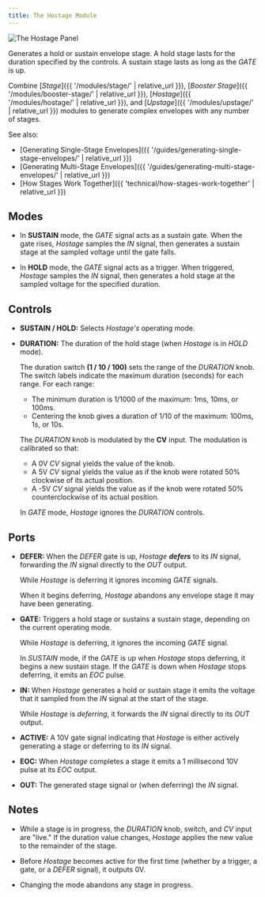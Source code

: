 ```yaml
---
title: The Hostage Module
---
```

<img class="panel" src="panel.svg" alt="The Hostage Panel" />

Generates a hold or sustain envelope stage.
A hold stage lasts for the duration specified by the controls.
A sustain stage lasts as long as the _GATE_ is up.

Combine
[_Stage_]({{ '/modules/stage/' | relative_url }}),
[_Booster Stage_]({{ '/modules/booster-stage/' | relative_url }}),
[_Hostage_]({{ '/modules/hostage/' | relative_url }}),
and [_Upstage_]({{ '/modules/upstage/' | relative_url }})
modules
to generate complex envelopes
with any number of stages.

See also:

- [Generating Single-Stage Envelopes]({{ '/guides/generating-single-stage-envelopes/' | relative_url }})
- [Generating Multi-Stage Envelopes]({{ '/guides/generating-multi-stage-envelopes/' | relative_url }})
- [How Stages Work Together]({{ 'technical/how-stages-work-together' | relative_url }})

## Modes

- In **SUSTAIN** mode,
    the _GATE_ signal acts as a sustain gate.
    When the gate rises,
    _Hostage_ samples the _IN_ signal,
    then generates a sustain stage
    at the sampled voltage
    until the gate falls.

- In **HOLD** mode,
    the _GATE_ signal acts as a trigger.
    When triggered,
    _Hostage_ samples the _IN_ signal,
    then generates a hold stage
    at the sampled voltage
    for the specified duration.

## Controls

- **SUSTAIN / HOLD:**
    Selects _Hostage's_ operating mode.

- **DURATION:**
    The duration of the hold stage
    (when _Hostage_ is in _HOLD_ mode).

    The duration switch **(1 / 10 / 100)**
    sets the range of the _DURATION_ knob.
    The switch labels
    indicate the maximum duration (seconds)
    for each range.
    For each range:
    - The minimum duration
        is 1/1000 of the maximum:
        1ms, 10ms, or 100ms.
    - Centering the knob gives a duration of
        1/10 of the maximum:
        100ms, 1s, or 10s.

    The _DURATION_ knob is modulated by the **CV** input.
    The modulation is calibrated so that:
    - A 0V _CV_ signal yields the value of the knob.
    - A 5V _CV_ signal yields the value
        as if the knob were rotated 50%
        clockwise
        of its actual position.
    - A -5V _CV_ signal yields the value
        as if the knob were rotated 50%
        counterclockwise
        of its actual position.

    In _GATE_ mode,
    _Hostage_ ignores the _DURATION_ controls.

## Ports

- **DEFER:**
    When the _DEFER_ gate is up,
    _Hostage_ **_defers_** to its _IN_ signal,
    forwarding the _IN_ signal
    directly to the _OUT_ output.

    While _Hostage_ is deferring
    it ignores incoming _GATE_ signals.

    When it begins deferring,
     _Hostage_ abandons any envelope stage
    it may have been generating.

- **GATE:**
    Triggers a hold stage
    or sustains a sustain stage,
    depending on the current operating mode.

    While _Hostage_ is deferring,
    it ignores the incoming _GATE_ signal.

    In _SUSTAIN_ mode,
    if the _GATE_ is up
    when _Hostage_ stops deferring,
    it begins a new sustain stage.
    If the _GATE_ is down
    when _Hostage_ stops deferring,
    it emits an _EOC_ pulse.

- **IN:**
    When _Hostage_ generates a hold or sustain stage
    it emits the voltage
    that it sampled from the _IN_ signal
    at the start of the stage.

    While _Hostage_ is _deferring_,
    it forwards the _IN_ signal directly to its _OUT_ output.

- **ACTIVE:**
    A 10V gate signal indicating that _Hostage_
    is either actively generating a stage
    or deferring to its _IN_ signal.

- **EOC:**
    When _Hostage_ completes a stage
    it emits a 1 millisecond 10V pulse
    at its _EOC_ output.

- **OUT:**
    The generated stage signal
    or (when deferring) the _IN_ signal.

## Notes

- While a stage is in progress,
    the _DURATION_ knob, switch, and _CV_ input
    are "live."
    If the duration value changes,
    _Hostage_ applies the new value
    to the remainder of the stage.

- Before _Hostage_ becomes active for the first time
    (whether by a trigger, a gate, or a _DEFER_ signal),
    it outputs 0V.

- Changing the mode abandons any stage in progress.
